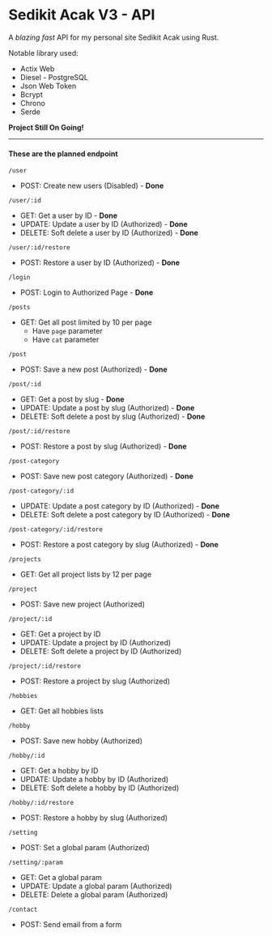 
# Sedikit Acak V3 - API

A *blazing fast* API for my personal site Sedikit Acak using Rust.

Notable library used:

- Actix Web
- Diesel - PostgreSQL
- Json Web Token
- Bcrypt
- Chrono
- Serde

**Project Still On Going!**

---

#### These are the planned endpoint

`/user`
- POST: Create new users (Disabled) - **Done**

`/user/:id`
- GET: Get a user by ID - **Done**
- UPDATE: Update a user by ID (Authorized) - **Done**
- DELETE: Soft delete a user by ID (Authorized) - **Done**

`/user/:id/restore`
- POST: Restore a user by ID (Authorized) - **Done**

`/login`
- POST: Login to Authorized Page - **Done**

`/posts`
- GET: Get all post limited by 10 per page
    - Have `page` parameter
    - Have `cat` parameter

`/post`
- POST: Save a new post (Authorized) - **Done**

`/post/:id`
- GET: Get a post by slug - **Done**
- UPDATE: Update a post by slug  (Authorized) - **Done**
- DELETE: Soft delete a post by slug  (Authorized) - **Done**

`/post/:id/restore`
- POST: Restore a post by slug (Authorized) - **Done**

`/post-category`
- POST: Save new post category (Authorized) - **Done**

`/post-category/:id`
- UPDATE: Update a post category by ID  (Authorized) - **Done**
- DELETE: Soft delete a post category by ID  (Authorized) - **Done**

`/post-category/:id/restore`
- POST: Restore a post category by slug (Authorized) - **Done**

`/projects`
- GET: Get all project lists by 12 per page

`/project`
- POST: Save new project (Authorized)

`/project/:id`
- GET: Get a project by ID
- UPDATE: Update a project by ID  (Authorized)
- DELETE: Soft delete a project by ID  (Authorized)

`/project/:id/restore`
- POST: Restore a project by slug (Authorized)

`/hobbies`
- GET: Get all hobbies lists

`/hobby`
- POST: Save new hobby (Authorized)

`/hobby/:id`
- GET: Get a hobby by ID
- UPDATE: Update a hobby by ID  (Authorized)
- DELETE: Soft delete a hobby by ID  (Authorized)

`/hobby/:id/restore`
- POST: Restore a hobby by slug (Authorized)

`/setting`
- POST: Set a global param  (Authorized)

`/setting/:param`
- GET: Get a global param
- UPDATE: Update a global param  (Authorized)
- DELETE: Delete a global param  (Authorized)

`/contact`
- POST: Send email from a form